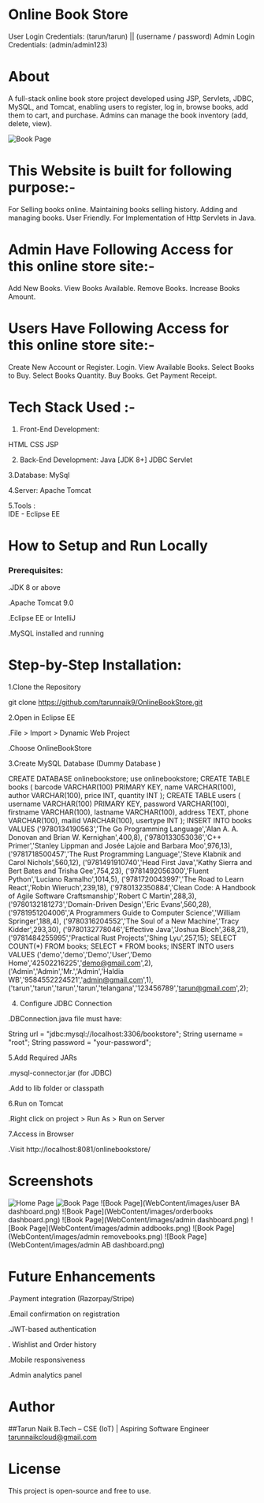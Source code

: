 #  Online Book Store 
User Login Credentials: (tarun/tarun) || (username / password)
Admin Login Credentials: (admin/admin123)

# About 
A full-stack online book store project developed using JSP, Servlets, JDBC, MySQL, and Tomcat, enabling users to register, log in, browse books, add them to cart, and purchase. Admins can manage the book inventory (add, delete, view).


![Book Page](images/homepage.png)


# This Website is built for following purpose:-

For Selling books online.
Maintaining books selling history.
Adding and managing books.
User Friendly.
For Implementation of Http Servlets in Java.


# Admin Have Following Access for this online store site:-

Add New Books.
View Books Available.
Remove Books.
Increase Books Amount.

# Users Have Following Access for this online store site:-

Create New Account or Register.
Login.
View Available Books.
Select Books to Buy.
Select Books Quantity.
Buy Books.
Get Payment Receipt.

#  Tech Stack Used :-

1. Front-End Development:

HTML
CSS
JSP

2. Back-End Development:
Java [JDK 8+]
JDBC
Servlet

3.Database:
MySql

4.Server:
Apache Tomcat

5.Tools : 	
 IDE - Eclipse EE
 
#  How to Setup and Run Locally
### Prerequisites:
.JDK 8 or above

.Apache Tomcat 9.0

.Eclipse EE or IntelliJ

.MySQL installed and running


#  Step-by-Step Installation:
1.Clone the Repository

git clone https://github.com/tarunnaik9/OnlineBookStore.git

2.Open in Eclipse EE

.File > Import > Dynamic Web Project

.Choose OnlineBookStore

3.Create MySQL Database (Dummy Database )

CREATE DATABASE onlinebookstore;
use onlinebookstore;
CREATE TABLE books (
  barcode VARCHAR(100) PRIMARY KEY,
  name VARCHAR(100),
  author VARCHAR(100),
  price INT,
  quantity INT
);
CREATE TABLE users (
  username VARCHAR(100) PRIMARY KEY,
  password VARCHAR(100),
  firstname VARCHAR(100),
  lastname VARCHAR(100),
  address TEXT,
  phone VARCHAR(100),
  mailid VARCHAR(100),
  usertype INT
);
INSERT INTO books VALUES
('9780134190563','The Go Programming Language','Alan A. A. Donovan and Brian W. Kernighan',400,8),
('9780133053036','C++ Primer','Stanley Lippman and Josée Lajoie and Barbara Moo',976,13),
('9781718500457','The Rust Programming Language','Steve Klabnik and Carol Nichols',560,12),
('9781491910740','Head First Java','Kathy Sierra and Bert Bates and Trisha Gee',754,23),
('9781492056300','Fluent Python','Luciano Ramalho',1014,5),
('9781720043997','The Road to Learn React','Robin Wieruch',239,18),
('9780132350884','Clean Code: A Handbook of Agile Software Craftsmanship','Robert C Martin',288,3),
('9780132181273','Domain-Driven Design','Eric Evans',560,28),
('9781951204006','A Programmers Guide to Computer Science','William Springer',188,4),
('9780316204552','The Soul of a New Machine','Tracy Kidder',293,30),
('9780132778046','Effective Java','Joshua Bloch',368,21),
('9781484255995','Practical Rust Projects','Shing Lyu',257,15);
SELECT COUNT(*) FROM books;
SELECT * FROM books;
INSERT INTO users VALUES
('demo','demo','Demo','User','Demo Home','42502216225','demo@gmail.com',2),
('Admin','Admin','Mr.','Admin','Haldia WB','9584552224521','admin@gmail.com',1),
('tarun','tarun','tarun','tarun','telangana','123456789','tarun@gmail.com',2);

4. Configure JDBC Connection

.DBConnection.java file must have:

String url = "jdbc:mysql://localhost:3306/bookstore";
String username = "root";
String password = "your-password";

5.Add Required JARs

.mysql-connector.jar (for JDBC)

.Add to lib folder or classpath

6.Run on Tomcat

.Right click on project > Run As > Run on Server

7.Access in Browser

.Visit http://localhost:8081/onlinebookstore/

# Screenshots

![Home Page](WebContent/images/homepage.png)
![Book Page](WebContent/images/userdashboard.png)
![Book Page](WebContent/images/user BA dashboard.png)
![Book Page](WebContent/images/orderbooks dashboard.png)
![Book Page](WebContent/images/admin dashboard.png)
![Book Page](WebContent/images/admin addbooks.png)
![Book Page](WebContent/images/admin removebooks.png)
![Book Page](WebContent/images/admin AB dashboard.png)


# Future Enhancements
.Payment integration (Razorpay/Stripe)

.Email confirmation on registration

.JWT-based authentication

. Wishlist and Order history

.Mobile responsiveness

.Admin analytics panel



# Author
##Tarun Naik
 B.Tech – CSE (IoT) | Aspiring Software Engineer
 tarunnaikcloud@gmail.com


# License

This project is open-source and free to use.






